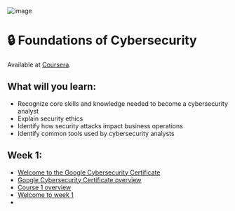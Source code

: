 ![image](https://github.com/AndreCoutinhom/cybersecurity_foundations/assets/91290799/971cec87-afdd-4838-9206-3a9e7470f3da)

# 🔒 Foundations of Cybersecurity

Available at [Coursera](https://www.coursera.org/learn/foundations-of-cybersecurity?skipBrowseRedirect=true).

## What will you learn:
* Recognize core skills and knowledge needed to become a cybersecurity analyst
* Explain security ethics
* Identify how security attacks impact business operations
* Identify common tools used by cybersecurity analysts

## Week 1:

* [Welcome to the Google Cybersecurity Certificate](Week%201/welcome.md)
* [Google Cybersecurity Certificate overview](https://www.coursera.org/learn/foundations-of-cybersecurity/supplement/qk2Wx/google-cybersecurity-certificate-overview)
* [Course 1 overview](https://www.coursera.org/learn/foundations-of-cybersecurity/supplement/QBRd5/course-1-overview)
* [Welcome to week 1](Week%201/welcome_2.md)
* 
